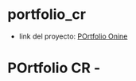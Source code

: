 # portfolio_cr
- link del proyecto: <a href="https://cimpy414.github.io/beauty_geek_cr/" target="_blank">POrtfolio Onine</a>
# POrtfolio CR - 
